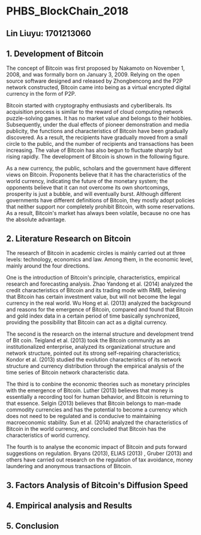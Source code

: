 # PHBS_BlockChain_2018


## Lin Liuyu: 1701213060

## 1. Development of Bitcoin
The concept of Bitcoin was first proposed by Nakamoto on November 1, 2008, and was formally born on January 3, 2009. Relying on the open source software designed and released by Zhongbencong and the P2P network constructed, Bitcoin came into being as a virtual encrypted digital currency in the form of P2P.

Bitcoin started with cryptography enthusiasts and cyberliberals. Its acquisition process is similar to the reward of cloud computing network puzzle-solving games. It has no market value and belongs to their hobbies. Subsequently, under the dual effects of pioneer demonstration and media publicity, the functions and characteristics of Bitcoin have been gradually discovered. As a result, the recipients have gradually moved from a small circle to the public, and the number of recipients and transactions has been increasing. The value of Bitcoin has also begun to fluctuate sharply but rising rapidly. The development of Bitcoin is shown in the following figure.  

As a new currency, the public, scholars and the government have different views on Bitcoin. Proponents believe that it has the characteristics of the world currency, indicating the future of the monetary system; the opponents believe that it can not overcome its own shortcomings, prosperity is just a bubble, and will eventually burst. Although different governments have different definitions of Bitcoin, they mostly adopt policies that neither support nor completely prohibit Bitcoin, with some reservations. As a result, Bitcoin's market has always been volatile, because no one has the absolute advantage. 

## 2. Literature Research on Bitcoin
The research of Bitcoin in academic circles is mainly carried out at three levels: technology, economics and law. Among them, in the economic level, mainly around the four directions.

One is the introduction of Bitcoin's principle, characteristics, empirical research and forecasting analysis. Zhao Yandong et al. (2014) analyzed the credit characteristics of Bitcoin and its trading mode with RMB, believing that Bitcoin has certain investment value, but will not become the legal currency in the real world. Wu Hong et al. (2013) analyzed the background and reasons for the emergence of Bitcoin, compared and found that Bitcoin and gold index data in a certain period of time basically synchronized, providing the possibility that Bitcoin can act as a digital currency. 


The second is the research on the internal structure and development trend of Bit coin. Teigland et al. (2013) took the Bitcoin community as an institutionalized enterprise, analyzed its organizational structure and network structure, pointed out its strong self-repairing characteristics; Kondor et al. (2013) studied the evolution characteristics of its network structure and currency distribution through the empirical analysis of the time series of Bitcoin network characteristic data. 

The third is to conbine the economic theories such as monetary principles with the emergence of Bitcoin. Luther (2013) believes that money is essentially a recording tool for human behavior, and Bitcoin is returning to that essence. Selgin (2013) believes that Bitcoin belongs to man-made commodity currencies and has the potential to become a currency which does not need to be regulated and is conducive to maintaining macroeconomic stability. Sun et al. (2014) analyzed the characteristics of Bitcoin in the world currency, and concluded that Bitcoin has the characteristics of world currency. 

The fourth is to analyse the economic impact of Bitcoin and puts forward suggestions on regulation. Bryans (2013), ELIAS (2013) , Gruber (2013) and others have carried out research on the regulation of tax avoidance, money laundering and anonymous transactions of Bitcoin. 

## 3. Factors Analysis of Bitcoin's Diffusion Speed 

## 4. Empirical analysis and Results

## 5. Conclusion
